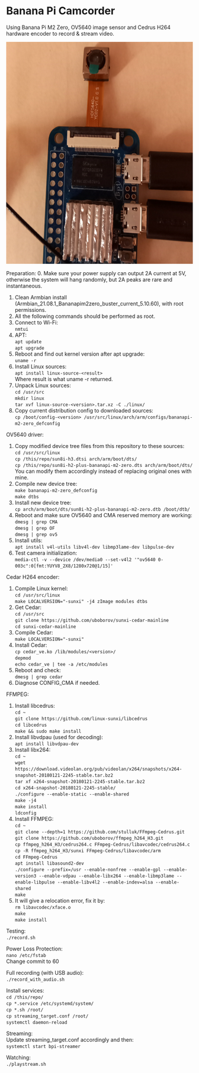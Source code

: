 Banana Pi Camcorder
===============
Using Banana Pi M2 Zero, OV5640 image sensor and Cedrus H264 hardware encoder to record & stream video.

<img src="image.jpg" width="600" height="600" />

Preparation:
0. Make sure your power supply can output 2A current at 5V, otherwise the system will hang randomly, but 2A peaks are rare and instantaneous.
1. Clean Armbian install (Armbian_21.08.1_Bananapim2zero_buster_current_5.10.60), with root permissions.
2. All the following commands should be performed as root.
3. Connect to Wi-Fi:  
`nmtui`
3. APT:  
`apt update`   
`apt upgrade`
4. Reboot and find out kernel version after apt upgrade:  
`uname -r`
5. Install Linux sources:  
`apt install linux-source-<result>`  
Where result is what uname -r returned.
6. Unpack Linux sources:  
`cd /usr/src`  
`mkdir linux`  
`tar xvf linux-source-<version>.tar.xz -C ./linux/`  
7. Copy current distribution config to downloaded sources:  
`cp /boot/config-<version> /usr/src/linux/arch/arm/configs/bananapi-m2-zero_defconfig`  

OV5640 driver:  
1. Copy modified device tree files from this repository to these sources:  
`cd /usr/src/linux`  
`cp /this/repo/sun8i-h3.dtsi arch/arm/boot/dts/`  
`cp /this/repo/sun8i-h2-plus-bananapi-m2-zero.dts arch/arm/boot/dts/`  
You can modify them accordingly instead of replacing original ones with mine.  
2. Compile new device tree:  
`make bananapi-m2-zero_defconfig`  
`make dtbs`  
3. Install new device tree:  
`cp arch/arm/boot/dts/sun8i-h2-plus-bananapi-m2-zero.dtb /boot/dtb/`  
4. Reboot and make sure OV5640 and CMA reserved memory are working:  
`dmesg | grep CMA`  
`dmesg | grep OF`  
`dmesg | grep ov5`  
5. Install utils:  
`apt install v4l-utils libv4l-dev libmp3lame-dev libpulse-dev`  
6. Test camera initialization:  
`media-ctl -v --device /dev/media0 --set-v4l2 '"ov5640 0-003c":0[fmt:YUYV8_2X8/1280x720@1/15]'`  

Cedar H264 encoder:  
1. Compile Linux kernel:  
`cd /usr/src/linux`  
`make LOCALVERSION="-sunxi" -j4 zImage modules dtbs`  
2. Get Cedar:  
`cd /usr/src`  
`git clone https://github.com/uboborov/sunxi-cedar-mainline`  
`cd sunxi-cedar-mainline`  
3. Compile Cedar:  
`make LOCALVERSION="-sunxi"`  
4. Install Cedar:  
`cp cedar_ve.ko /lib/modules/<version>/`  
`depmod`  
`echo cedar_ve | tee -a /etc/modules`  
5. Reboot and check:  
`dmesg | grep cedar`  
6. Diagnose CONFIG_CMA if needed.  

FFMPEG:  
1. Install libcedrus:  
`cd ~`  
`git clone https://github.com/linux-sunxi/libcedrus`  
`cd libcedrus`  
`make && sudo make install`  
2. Install libvdpau (used for decoding):  
`apt install libvdpau-dev`  
3. Install libx264:  
`cd ~`  
`wget https://download.videolan.org/pub/videolan/x264/snapshots/x264-snapshot-20180121-2245-stable.tar.bz2`  
`tar xf x264-snapshot-20180121-2245-stable.tar.bz2`  
`cd x264-snapshot-20180121-2245-stable/`  
`./configure --enable-static --enable-shared`  
`make -j4`  
`make install`  
`ldconfig`  
4. Install FFMPEG:  
`cd ~`  
`git clone --depth=1 https://github.com/stulluk/FFmpeg-Cedrus.git`  
`git clone https://github.com/uboborov/ffmpeg_h264_H3.git`  
`cp ffmpeg_h264_H3/cedrus264.c FFmpeg-Cedrus/libavcodec/cedrus264.c`  
`cp -R ffmpeg_h264_H3/sunxi FFmpeg-Cedrus/libavcodec/arm`  
`cd FFmpeg-Cedrus`  
`apt install libasound2-dev`  
`./configure --prefix=/usr --enable-nonfree --enable-gpl --enable-version3 --enable-vdpau --enable-libx264 --enable-libmp3lame --enable-libpulse --enable-libv4l2 --enable-indev=alsa --enable-shared  `  
`make`  
5. It will give a relocation error, fix it by:  
`rm libavcodec/xface.o`  
`make`  
`make install`  
  
Testing:  
`./record.sh`  

Power Loss Protection:  
`nano /etc/fstab`  
Change commit to 60
  
Full recording (with USB audio):  
`./record_with_audio.sh`  
  
Install services:  
`cd /this/repo/`  
`cp *.service /etc/systemd/system/`  
`cp *.sh /root/`  
`cp streaming_target.conf /root/`  
`systemctl daemon-reload`  

Streaming:  
Update streaming_target.conf accordingly and then:  
`systemctl start bpi-streamer`  

Watching:  
`./playstream.sh`  
